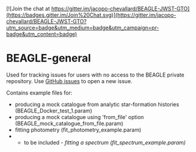 [![Join the chat at https://gitter.im/jacopo-chevallard/BEAGLE-JWST-GTO](https://badges.gitter.im/Join%20Chat.svg)](https://gitter.im/jacopo-chevallard/BEAGLE-JWST-GTO?utm_source=badge&utm_medium=badge&utm_campaign=pr-badge&utm_content=badge)

# BEAGLE-general

Used for tracking issues for users with no access to the BEAGLE private repository. Use [GitHub issues](https://github.com/jacopo-chevallard/BEAGLE-general/issues) to open a new issue. 


Contains example files for:
* producing a mock catalogue from analytic star-formation histories (BEAGLE_Docker_test_1.param)
* producing a mock catalogue using 'from_file' option (BEAGLE_mock_catalogue_from_file.param)
* fitting photometry (fit_photometry_example.param)
* - to be included - *fitting a spectrum (fit_spectrum_example.param)*

